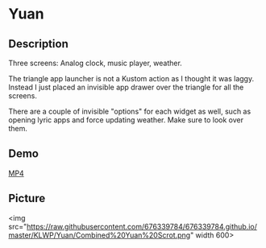 # Yuan

## Description
Three screens: Analog clock, music player, weather.

The triangle app launcher is not a Kustom action as I thought it was laggy. Instead I just placed an invisible app drawer over the triangle for all the screens.

There are a couple of invisible "options" for each widget as well, such as opening lyric apps and force updating weather. Make sure to look over them. 

## Demo
<a href="https://raw.githubusercontent.com/676339784/676339784.github.io/master/KLWP/Yuan/SCR_20151021_184839.mp4">MP4</a>

## Picture
<img src="https://raw.githubusercontent.com/676339784/676339784.github.io/master/KLWP/Yuan/Combined%20Yuan%20Scrot.png" width 600>

